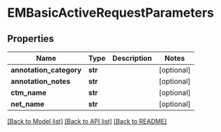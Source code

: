 # EMBasicActiveRequestParameters

## Properties
Name | Type | Description | Notes
------------ | ------------- | ------------- | -------------
**annotation_category** | **str** |  | [optional] 
**annotation_notes** | **str** |  | [optional] 
**ctm_name** | **str** |  | [optional] 
**net_name** | **str** |  | [optional] 

[[Back to Model list]](../README.md#documentation-for-models) [[Back to API list]](../README.md#documentation-for-api-endpoints) [[Back to README]](../README.md)

